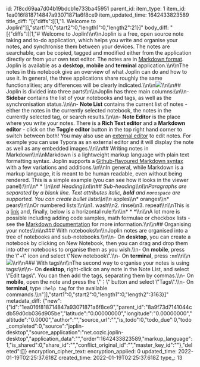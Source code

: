 id: 7f8cd69aa7d04b19bdcb1e733ba45951
parent_id: 
item_type: 1
item_id: 1ea016f818714847a93071871a6f8ce9
item_updated_time: 1642433823589
title_diff: "[{\"diffs\":[[1,\"1. Welcome to Joplin!\"]],\"start1\":0,\"start2\":0,\"length1\":0,\"length2\":21}]"
body_diff: "[{\"diffs\":[[1,\"# Welcome to Joplin!\\\n\\\nJoplin is a free, open source note taking and to-do application, which helps you write and organise your notes, and synchronise them between your devices. The notes are searchable, can be copied, tagged and modified either from the application directly or from your own text editor. The notes are in [Markdown format](https://joplinapp.org/help/#markdown). Joplin is available as a **desktop**, **mobile** and **terminal** application.\\\n\\\nThe notes in this notebook give an overview of what Joplin can do and how to use it. In general, the three applications share roughly the same functionalities; any differences will be clearly indicated.\\\n\\\n![](:/5cf3cf67b67243e6bbb5c52e0e08f459)\\\n\\\n## Joplin is divided into three parts\\\n\\\nJoplin has three main columns:\\\n\\\n- **Sidebar** contains the list of your notebooks and tags, as well as the synchronisation status.\\\n\\\n- **Note List** contains the current list of notes - either the notes in the currently selected notebook, the notes in the currently selected tag, or search results.\\\n\\\n- **Note Editor** is the place where you write your notes. There is a **Rich Text editor** and a **Markdown editor** - click on the **Toggle editor** button in the top right hand corner to switch between both! You may also use an [external editor](https://joplinapp.org/help/#external-text-editor) to edit notes. For example you can use Typora as an external editor and it will display the note as well as any embedded images.\\\n\\\n## Writing notes in Markdown\\\n\\\nMarkdown is a lightweight markup language with plain text formatting syntax. Joplin supports a [Github-flavoured Markdown syntax](https://joplinapp.org/markdown/) with a few variations and additions.\\\n\\\nIn general, while Markdown is a markup language, it is meant to be human readable, even without being rendered. This is a simple example (you can see how it looks in the viewer panel):\\\n\\\n* * *\\\n\\\n# Heading\\\n\\\n## Sub-heading\\\n\\\nParagraphs are separated by a blank line. Text attributes _italic_, **bold** and `monospace` are supported. You can create bullet lists:\\\n\\\n* apples\\\n* oranges\\\n* pears\\\n\\\nOr numbered lists:\\\n\\\n1. wash\\\n2. rinse\\\n3. repeat\\\n\\\nThis is a [link](https://joplinapp.org) and, finally, below is a horizontal rule:\\\n\\\n* * *\\\n\\\nA lot more is possible including adding code samples, math formulae or checkbox lists - see the [Markdown documentation](https://joplinapp.org/help/#markdown) for more information.\\\n\\\n## Organising your notes\\\n\\\n### With notebooks\\\n\\\nJoplin notes are organised into a tree of notebooks and sub-notebooks.\\\n\\\n- On **desktop**, you can create a notebook by clicking on New Notebook, then you can drag and drop them into other notebooks to organise them as you wish.\\\n- On **mobile**, press the \\\"+\\\" icon and select \\\"New notebook\\\".\\\n- On **terminal**, press `:mn`\\\n\\\n![](:/006aa98df8744437b094f6b9a0dc073e)\\\n\\\n### With tags\\\n\\\nThe second way to organise your notes is using tags:\\\n\\\n- On **desktop**, right-click on any note in the Note List, and select \\\"Edit tags\\\". You can then add the tags, separating them by commas.\\\n- On **mobile**, open the note and press the \\\"⋮\\\" button and select \\\"Tags\\\".\\\n- On **terminal**, type `:help tag` for the available commands.\\\n\"]],\"start1\":0,\"start2\":0,\"length1\":0,\"length2\":3163}]"
metadata_diff: {"new":{"id":"1ea016f818714847a93071871a6f8ce9","parent_id":"8a9f73d7141044cdb59d0cb036d905be","latitude":"0.00000000","longitude":"0.00000000","altitude":"0.0000","author":"","source_url":"","is_todo":0,"todo_due":0,"todo_completed":0,"source":"joplin-desktop","source_application":"net.cozic.joplin-desktop","application_data":"","order":1642433823589,"markup_language":1,"is_shared":0,"share_id":"","conflict_original_id":"","master_key_id":""},"deleted":[]}
encryption_cipher_text: 
encryption_applied: 0
updated_time: 2022-01-19T02:25:37.618Z
created_time: 2022-01-19T02:25:37.618Z
type_: 13